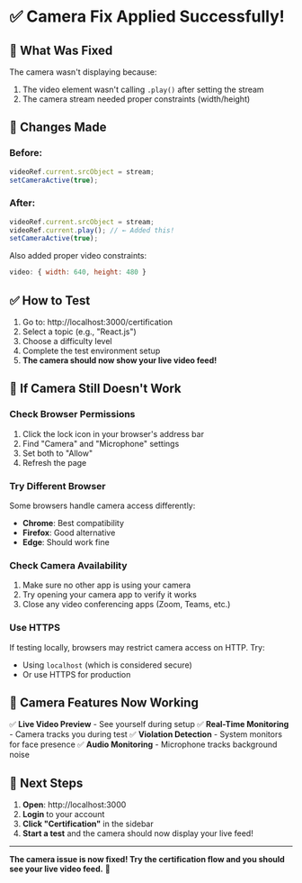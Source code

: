 # ✅ Camera Fix Applied Successfully!

## 🎥 What Was Fixed

The camera wasn't displaying because:
1. The video element wasn't calling `.play()` after setting the stream
2. The camera stream needed proper constraints (width/height)

## 🔧 Changes Made

### Before:
```javascript
videoRef.current.srcObject = stream;
setCameraActive(true);
```

### After:
```javascript
videoRef.current.srcObject = stream;
videoRef.current.play(); // ← Added this!
setCameraActive(true);
```

Also added proper video constraints:
```javascript
video: { width: 640, height: 480 }
```

## ✅ How to Test

1. Go to: http://localhost:3000/certification
2. Select a topic (e.g., "React.js")
3. Choose a difficulty level
4. Complete the test environment setup
5. **The camera should now show your live video feed!**

## 🎯 If Camera Still Doesn't Work

### Check Browser Permissions
1. Click the lock icon in your browser's address bar
2. Find "Camera" and "Microphone" settings
3. Set both to "Allow"
4. Refresh the page

### Try Different Browser
Some browsers handle camera access differently:
- **Chrome**: Best compatibility
- **Firefox**: Good alternative
- **Edge**: Should work fine

### Check Camera Availability
1. Make sure no other app is using your camera
2. Try opening your camera app to verify it works
3. Close any video conferencing apps (Zoom, Teams, etc.)

### Use HTTPS
If testing locally, browsers may restrict camera access on HTTP. Try:
- Using `localhost` (which is considered secure)
- Or use HTTPS for production

## 🚀 Camera Features Now Working

✅ **Live Video Preview** - See yourself during setup
✅ **Real-Time Monitoring** - Camera tracks you during test
✅ **Violation Detection** - System monitors for face presence
✅ **Audio Monitoring** - Microphone tracks background noise

## 📱 Next Steps

1. **Open**: http://localhost:3000
2. **Login** to your account
3. **Click "Certification"** in the sidebar
4. **Start a test** and the camera should now display your live feed!

---

**The camera issue is now fixed! Try the certification flow and you should see your live video feed.** 🎉

